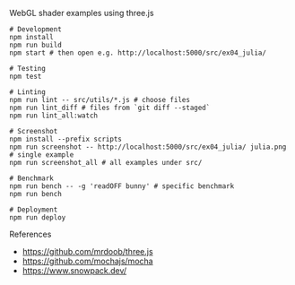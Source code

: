 WebGL shader examples using three.js

```
# Development
npm install
npm run build
npm start # then open e.g. http://localhost:5000/src/ex04_julia/

# Testing
npm test

# Linting
npm run lint -- src/utils/*.js # choose files
npm run lint_diff # files from `git diff --staged`
npm run lint_all:watch

# Screenshot
npm install --prefix scripts
npm run screenshot -- http://localhost:5000/src/ex04_julia/ julia.png # single example
npm run screenshot_all # all examples under src/

# Benchmark
npm run bench -- -g 'readOFF bunny' # specific benchmark
npm run bench

# Deployment
npm run deploy
```

References

- https://github.com/mrdoob/three.js
- https://github.com/mochajs/mocha
- https://www.snowpack.dev/

